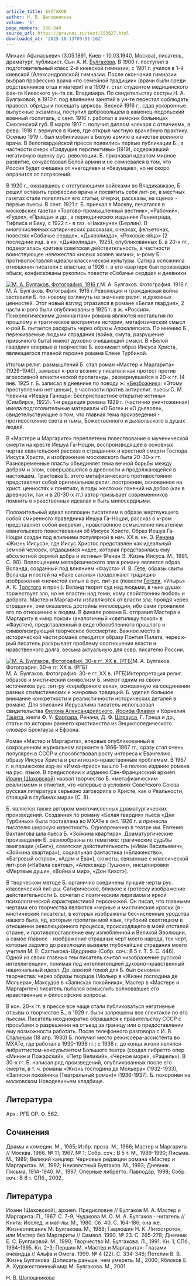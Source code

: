 ```yaml
---
article_title: БУЛГАКОВ
author: Н. В. Шапошникова
volume: '6'
page_numbers: 338-340
source_url: https://pravenc.ru/text/153627.html
downloaded_at: '2025-10-13T09:51:16Z'
---
```


Михаил Афанасьевич (3.05.1891, Киев - 10.03.1940, Москва), писатель, драматург, публицист. Сын А. И. [Булгакова](https://pravenc.ru/text/Булгаков.html). В 1900 г. поступил в подготовительный класс 2-й киевской гимназии, с 1901 г. учился в 1-й киевской (Александровской) гимназии. После окончания гимназии выбрал профессию врача «по семейной традиции» (врачи были среди родственников отца и матери) и в 1909 г. стал студентом медицинского фак-та Киевского ун-та св. Владимира. По свидетельству сестры Н. А. Булгаковой, в 1910 г. под влиянием занятий в ун-те перестал соблюдать правосл. обряды и посещать церковь. Весной 1916 г., сдав ускоренные выпускные экзамены, поступил добровольцем в каменец-подольский военный госпиталь, с сент. 1916 г. работал в земских больницах Смоленской губ. В марте 1917 г. получил диплом «лекаря с отличием», в февр. 1918 г. вернулся в Киев, где открыл частную врачебную практику. Осенью 1919 г. был мобилизован в Белую армию в качестве военного врача. В белогвардейской прессе появились первые публикации Б., в частности очерк «Грядущие перспективы» (1919), содержавший негативную оценку рус. революции. Б. признавал идеалом мирное развитие, сочувствовал Белой армии и не сомневался в том, что Россия будет очищена от «негодяев» и «безумцев», но не скоро оправится от потрясений.

В 1920 г., оказавшись с отступающими войсками во Владикавказе, Б. решил оставить профессию врача и посвятить себя лит-ре, в местных газетах стали появляться его статьи, очерки, рассказы, на сценах - первые пьесы. В сент. 1921 г. Б. приехал в Москву, печатался в московских газетах «Торгово-промышленный вестник», «Рабочий», «Гудок», «Правда» и др., в периодических изданиях Ленинграда, Тифлиса и Баку, с 1922 г.- в газ. «Накануне» (Берлин). В многочисленных сатирических рассказах, очерках, фельетонах, повестях «Собачье сердце», «Дьяволиада», «Роковые яйца» (2 последние изд. в кн. «Дьяволиада», 1925), опубликованных Б. в 20-х гг., подвергалась критике советская действительность, в частности воинствующее невежество «новых хозяев жизни», к-рому Б. противопоставлял идеалы классической культуры. Сатира осложнила отношения писателя с властью, в 1926 г. в его квартире был произведен обыск, конфискованы рукопись повести «Собачье сердце» и дневники.

[![М. А. Булгаков. Фотография. 1916 г.](https://pravenc.ru/data/206/461/1234/i200.jpg "Кликните для увеличения картинки")](https://pravenc.ru/data/206/461/1234/i400.jpg)М. А. Булгаков. Фотография. 1916 г.  
М. А. Булгаков. Фотография. 1916 г.Революция и гражданская война заставили Б. по-новому взглянуть на значение религ. и духовных ценностей. Этот новый взгляд отразился в романе «Белая гвардия», 2 части к-рого были опубликованы в 1925 г. в ж. «Россия». Психологическими доминантами романа являются ностальгия по прошлому и трагическое восприятие истории, метафизический смысл к-рой Б. пытается раскрыть через образы Апокалипсиса. По мнению Б., переживаемые людьми страдания (война, смута, разрушение привычного быта) имеют духовно очищающий смысл. В «Белой гвардии» впервые в творчестве Б. возникает образ Иисуса Христа, являющегося главной героине романа Елене Турбиной.

Итогом религ. размышлений Б. стал роман «Мастер и Маргарита» (1929-1940), замысел к-рого возник у писателя как протест против агрессивной атеистической пропаганды, развернувшейся в 20-х гг. (4 янв. 1925 г. Б. записал в дневнике по поводу ж. [«Безбожник»](<https://pravenc.ru/text/ Безбожник .html>): «Этому преступлению нет цены»), в частности против антирелиг. пьесы С. М. Чевкина «Иешуа Ганоцри: Беспристрастное открытие истины» (Симбирск, 1922). 1-я редакция романа 1929 г. (частично уничтоженная) имела подготовительные материалы «О Боге» и «О дьяволе», свидетельствующие о том, что главная тема произведения - противостояние света и тьмы, Божественного и дьявольского в душах людей.

В «Мастере и Маргарите» переплетены повествование о мученической смерти на кресте Иешуа Га-Ноцри, воспроизводящее в основных чертах евангельский рассказ о страданиях и крестной смерти Господа Иисуса Христа, и изображение московского быта 20-30-х гг. Разновременные пласты объединяет тема вечной борьбы между добром и злом, совершавшейся в древности и продолжающейся в настоящем. Трактовка Б. этого метафизического противостояния представляет собой оригинальное религ. построение, основанное на христ. ценностях и понятиях; в годы жестоких гонений на добро (как в древности, так и в 20-30-х гг.) автор призывает современников помнить о нравственных идеалах и быть милосердными.

Положительный идеал воплощен писателем в образе жертвующего собой смиренного праведника Иешуа Га-Ноцри, рассказ о к-ром представляет собой внерелиг., нравственное осмысление писателем евангельского повествования об Иисусе Христе. Образ Иешуа Га-Ноцри создан под влиянием популярной в нач. XX в. кн. Э. [Ренана](https://pravenc.ru/text/Ренана.html) «Жизнь Иисуса», где Иисус Христос представлен как идеальный земной человек, отдавшийся «идее, которая представилась ему абсолютной формой добра и истины» (Ренан Э. Жизнь Иисуса. М., 1991. С. 90). Воплощением метафизического зла в романе является образ Воланда, созданный под влиянием «Фауста» И. В. [Гёте](https://pravenc.ru/text/Гёте.html); образы свиты Воланда и гостей на «бале сатаны» продолжают традицию изображения «нечистой силы» в рус. лит-ре (повести [Гоголя](https://pravenc.ru/text/Гоголя.html), «Упырь» А. К. [Толстого](https://pravenc.ru/text/Толстой.html) и проч.). Воланд творит суд над людьми, в чьих душах торжествует зло, но не властен над теми, кому свойственны любовь и доброта. Мастер и Маргарита избавляются от власти зла: пройдя через страдания, они оказались достойны милосердия, ибо сами проявляли его по отношению к людям. В финале романа Б. отправил Мастера и Маргариту в «мир покоя» (аналогичный «святилищу покоя» в «Фаусте»), представленный в виде обособленного прошлого и символизирующий творческое бессмертие. Важное место в исторической части романа отводится образу Понтия Пилата, через к-рый писатель раскрывает проблему соотношения власти и нравственного долга, весьма актуальную для совр. писателю России.

[![М. А. Булгаков. Фотография. 30-е гг. ХХ в. (РГБ)](https://pravenc.ru/data/197/461/1234/i200.jpg "Кликните для увеличения картинки")](https://pravenc.ru/data/197/461/1234/i400.jpg)М. А. Булгаков. Фотография. 30-е гг. ХХ в. (РГБ)  
М. А. Булгаков. Фотография. 30-е гг. ХХ в. (РГБ)Интерпретация религ. образов и мистический символизм Б. имеют одним из своих источников рус. лит-ру «серебряного века», основанную на соединении разных стилистических и жанровых традиций. Б. уделил большое внимание конкретности и реалистичности исторических деталей в романе. Для описания Иерусалима писатель использовал свидетельства [Филона Александрийского](<https://pravenc.ru/text/Филона Александрийского.html>), [Иосифа Флавия](<https://pravenc.ru/text/Иосиф Флавий.html>) и Корнелия [Тацита](https://pravenc.ru/text/Тацита.html), книги Ф. У. [Фаррара](https://pravenc.ru/text/Фаррар.html), Ренана, Д. Ф. [Штрауса](https://pravenc.ru/text/Штрауса.html), Г. Греца и др., статьи по истории раннего христианства из Энциклопедического словаря Брокгауза и Ефрона.

Роман «Мастер и Маргарита», впервые опубликованный в сокращенном журнальном варианте в 1966-1967 гг., сразу стал очень популярен в СССР и способствовал росту интереса к Евангелию, образу Иисуса Христа и религиозно-нравственным проблемам. В 1967 г. в парижском изд-ве «Имка-пресс» вышло 1-е полное издание романа на рус. языке. В предисловии к изданию Сан-Францисский архиеп. [Иоанн (Шаховской)](<https://pravenc.ru/text/Иоанн (Шаховской).html>) назвал творчество Б. «метафизическим реализмом» и отметил, что «впервые в условиях Советского Союза русская литература серьезно заговорила о Христе, как о Реальности, стоящей в глубинах мира» (С. 8).

Б. является также автором многочисленных драматургических произведений. Созданная по роману «Белая гвардия» пьеса «Дни Турбиных» была поставлена во МХАТе в окт. 1926 г. и принесла писателю широкую известность. Одновременно в театре им. Евгения Вахтангова шла пьеса Б. «Зойкина квартира». Драматургические произведения Б. разнообразны по тематике: трагические судьбы эмиграции («Бег»), советская действительность («Иван Васильевич», «Зойкина квартира»), социальная фантастика («Блаженство», «Багровый остров», «Адам и Ева»), сюжеты, связанные с классической лит-рой («Кабала святош», «Александр Пушкин», инсценировки «Мертвые души», «Война и мир», «Дон Кихот»).

В творческом методе Б. органично соединены лучшие черты рус. классической лит-ры. Сатирическое, близкое к гротеску изображение действительности Б. сочетал с поэтическим лиризмом и яркой психологической характеристикой персонажей. Он писал, что главными чертами его творчества являются «черные и мистические краски (я - мистический писатель), в которых изображены бесчисленные уродства нашего быта, яд, которым пропитан мой язык, глубокий скептицизм в отношении революционного процесса, происходящего в моей отсталой стране, и противопоставление ему излюбленной и Великой Эволюции, а самое главное - изображение страшных черт моего народа, тех черт, которые задолго до революции вызвали глубочайшие страдания моего учителя М. Е. Салтыкова-Щедрина» (Собр. соч.: В 5 т. Т. 5. С. 446). Одной из своих главных тем писатель считал «изображение русской интеллигенции», понимая под интеллигенцией духовно-нравственный национальный идеал. Др. важной темой для Б. был феномен творчества: через образы творцов (Мольер в «Жизни господина де Мольера», Максудов в «Записках покойника», Мастер в «Мастере и Маргарите») писатель пытался осмыслить волновавшие его нравственные и философские вопросы.

В кон. 20-х гг. в прессе все чаще стали публиковаться негативные отзывы о творчестве Б., в 1929 г. были запрещены все спектакли по его пьесам. Писатель неоднократно обращался к правительству СССР с просьбами о разрешении на отъезд за границу или о предоставлении ему возможности работать. После телефонного разговора с И. В. [Сталиным](https://pravenc.ru/text/Сталиным.html) (18 апр. 1930) Б. получил место режиссера-ассистента во МХАТе, где работал в 1930-1936 гг.; с 1936 г. до конца жизни являлся либреттистом-консультантом Большого театра (создал либретто опер «Минин и Пожарский», «Петр Великий», «Черное море», «Рашель»). В 30-х гг. Б. написал ряд произведений, опубликованных после его смерти, в т. ч. романы «Жизнь господина де Мольера» (1932-1933), «Записки покойника (Театральный роман)» (1936-1937). Б. похоронен на московском Новодевичьем кладбище.

## Литература

Арх.: РГБ ОР. Ф. 562.

## Сочинения

Драмы и комедии. М., 1965; Избр. проза. М., 1966; Мастер и Маргарита // Москва. 1966. № 11; 1967. № 1; Собр. соч.: В 5 т. М., 1989-1990; Письма. М., 1989; Великий канцлер: Черновые редакции романа «Мастер и Маргарита». М., 1992; Неизвестный Булгаков. М., 1993; Дневник. Письма, 1914-1940. М., 1997; Оперные либретто. Павлодар, 1998; Собр. соч.: В 8 т. СПб., 2002.

## Литература

Иоанн (Шаховской), архиеп. Предисловие // Булгаков М. А. Мастер и Маргарита. П., 1967. С. 7-9; Чудакова М. О. М. А. Булгаков - читатель // Книга: Исслед. и мат-лы. М., 1980. Сб. 40. С. 164-186; она же. Жизнеописание М. Булгакова. М., 1988; Гаврюшин Н. К. Литостротон, или Мастер без Маргариты // Символ. 1990. № 23. С. 265-278; Дневник Е. С. Булгаковой. М., 1990; Творчество М. Булгакова. Л., 1991. Кн. 1; СПб., 1994-1995. Кн. 2-3; Першин М. «Мастер и Маргарита»: Глазами очевидца // Альфа и Омега. 1999. № 4 (22). С. 334-346; Петелин В. В. Жизнь Булгакова: Дописать раньше, чем умереть. М., 2000; Яблоков Е. А. Художественный мир М. Булгакова. М., 2001.

Н. В. Шапошникова

